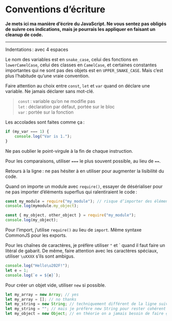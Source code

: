 # Conventions d’écriture

**Je mets ici ma manière d’écrire du JavaScript. Ne vous sentez pas obligés de suivre ces indications, mais je pourrais les appliquer en faisant un cleanup de code.**

---

Indentations : avec 4 espaces

Le nom des variables est en `snake_case`, celui des fonctions en `lowerCamelCase`, celui des classes en `CamelCase`, et certaines constantes importantes qui ne sont pas des objets est en `UPPER_SNAKE_CASE`. Mais c’est plus l’habitude qu’une vraie convention.

Faire attention au choix entre `const`, `let` et `var` quand on déclare une variable. Ne jamais déclarer sans mot-clé.
> `const` : variable qu’on ne modifie pas  
> `let` : déclaration par défaut, portée sur le bloc  
> `var` : portée sur la fonction

Les accolades sont faites comme ça :  
```js
if (my_var === 1) {
    console.log("Var is 1.");
}
```
Ne pas oublier le point-virgule à la fin de chaque instruction.

Pour les comparaisons, utiliser `===` le plus souvent possible, au lieu de `==`.

Retours à la ligne : ne pas hésiter à en utiliser pour augmenter la lisibilité du code.

Quand on importe un module avec `require()`, essayer de désérialiser pour ne pas importer d’éléments superflus qui ralentiraient le code :  
```js
const my_module = require("my_module"); // risque d’importer des éléments en trop
console.log(mymodule.my_object);

const { my_object, other_object } = require("my_module");
console.log(my_object);
```
Pour l’import, j’utilise `require()` au lieu de `import`. Même syntaxe CommonJS pour les exports.

Pour les chaînes de caractères, je préfère utiliser `"` et \` quand il faut faire un litéral de gabarit. De même, faire attention avec les caractères spéciaux, utiliser `\uXXXX` s’ils sont ambigus.  
```js
console.log("Hello\u202F!");
let e = 1;
console.log(`e = ${e}`);
```

Pour créer un objet vide, utiliser `new` si possible.  
```js
let my_array = new Array; // yes
let my_array = []; // no thanks
let my_string = new String; // techniquement différent de la ligne suivante
let my_string = ""; // mais je préfère new String pour rester cohérent avec Array
let my_object = new Object; // en théorie on a jamais besoin de faire ça
```
